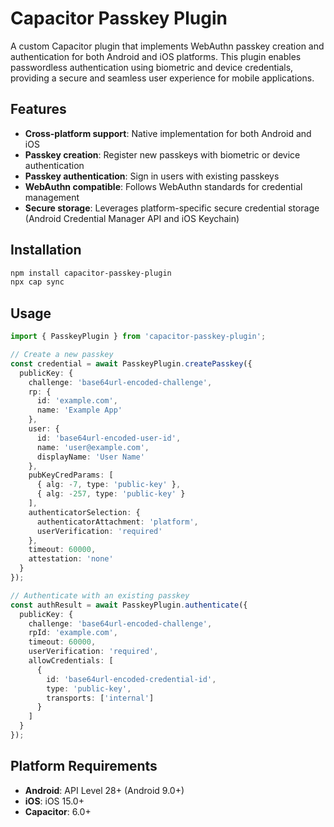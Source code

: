 # Capacitor Passkey Plugin

A custom Capacitor plugin that implements WebAuthn passkey creation and authentication for both Android and iOS platforms. This plugin enables passwordless authentication using biometric and device credentials, providing a secure and seamless user experience for mobile applications.

## Features

- **Cross-platform support**: Native implementation for both Android and iOS
- **Passkey creation**: Register new passkeys with biometric or device authentication
- **Passkey authentication**: Sign in users with existing passkeys
- **WebAuthn compatible**: Follows WebAuthn standards for credential management
- **Secure storage**: Leverages platform-specific secure credential storage (Android Credential Manager API and iOS Keychain)

## Installation

```bash
npm install capacitor-passkey-plugin
npx cap sync
```

## Usage

```typescript
import { PasskeyPlugin } from 'capacitor-passkey-plugin';

// Create a new passkey
const credential = await PasskeyPlugin.createPasskey({
  publicKey: {
    challenge: 'base64url-encoded-challenge',
    rp: {
      id: 'example.com',
      name: 'Example App'
    },
    user: {
      id: 'base64url-encoded-user-id',
      name: 'user@example.com',
      displayName: 'User Name'
    },
    pubKeyCredParams: [
      { alg: -7, type: 'public-key' },
      { alg: -257, type: 'public-key' }
    ],
    authenticatorSelection: {
      authenticatorAttachment: 'platform',
      userVerification: 'required'
    },
    timeout: 60000,
    attestation: 'none'
  }
});

// Authenticate with an existing passkey
const authResult = await PasskeyPlugin.authenticate({
  publicKey: {
    challenge: 'base64url-encoded-challenge',
    rpId: 'example.com',
    timeout: 60000,
    userVerification: 'required',
    allowCredentials: [
      {
        id: 'base64url-encoded-credential-id',
        type: 'public-key',
        transports: ['internal']
      }
    ]
  }
});
```

## Platform Requirements

- **Android**: API Level 28+ (Android 9.0+)
- **iOS**: iOS 15.0+
- **Capacitor**: 6.0+